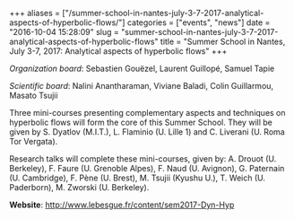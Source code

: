 +++
aliases = ["/summer-school-in-nantes-july-3-7-2017-analytical-aspects-of-hyperbolic-flows/"]
categories = ["events", "news"]
date = "2016-10-04 15:28:09"
slug = "summer-school-in-nantes-july-3-7-2017-analytical-aspects-of-hyperbolic-flows"
title = "Summer School in Nantes, July 3-7, 2017: Analytical aspects of hyperbolic flows"
+++

*Organization board*: Sebastien Gouëzel, Laurent Guillopé, Samuel Tapie

*Scientific board*: Nalini Anantharaman, Viviane Baladi, Colin
Guillarmou, Masato Tsujii

Three mini-courses presenting complementary aspects and techniques on
hyperbolic flows will form the core of this Summer School. They will be
given by S. Dyatlov (M.I.T.), L. Flaminio (U. Lille 1) and C. Liverani
(U. Roma Tor Vergata).

Research talks will complete these mini-courses, given by: A. Drouot (U.
Berkeley), F. Faure (U. Grenoble Alpes), F. Naud (U. Avignon), G.
Paternain (U. Cambridge), F. Pène (U. Brest), M. Tsujii (Kyushu U.), T.
Weich (U. Paderborn), M. Zworski (U. Berkeley).

**Website**: <http://www.lebesgue.fr/content/sem2017-Dyn-Hyp>


